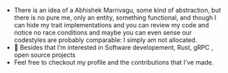 - There is an idea of a Abhishek Marrivagu, some kind of abstraction, but there is no pure me, only an entity, something functional, and though I can hide my trait implementations and you can review my code and notice no race conditions and maybe you can even sense our codestyles are probably comparable: I simply am not allocated.
- 👀 Besides that I’m interested in Software developement, Rust, gRPC , open source projects
- Feel free to checkout my profile and the contributions that I've made.
<!---
Abhicodes-crypto/Abhicodes-crypto is a ✨ special ✨ repository because its `README.md` (this file) appears on your GitHub profile.
You can click the Preview link to take a look at your changes.
--->
